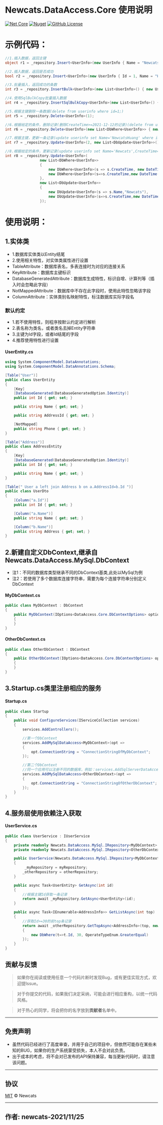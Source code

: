 ﻿# Newcats.DataAccess.Core 使用说明

[![Net Core](https://img.shields.io/badge/.NET-6-brightgreen.svg?style=flat-square)](https://dotnet.microsoft.com/download)
[![Nuget](https://img.shields.io/static/v1?label=Nuget&message=1.1.7&color=blue)](https://www.nuget.org/packages/Newcats.DataAccess.Core)
[![GitHub License](https://img.shields.io/badge/license-MIT-purple.svg?style=flat-square)](https://github.com/newcatshuang/Newcats.Infrastructure/blob/master/LICENSE)

# 示例代码：
```c#
//1.插入数据，返回主键
object r1 = _repository.Insert<UserInfo>(new UserInfo { Name = "Newcats", CreateTime = DateTime.Now });

//2.插入数据，返回是否成功
bool r2 = _repository.Insert<UserInfo>(new UserInfo { Id = 1, Name = "Huang", CreateTime = DateTime.UtcNow }, null);

//3.批量插入，返回成功的条数
int r3 = _repository.InsertBulk<UserInfo>(new List<UserInfo>() { new UserInfo { Name = "Newcats", CreateTime = DateTime.Now } }, transaction, 600);

//4.使用SqlBulkCopy批量插入数据
int r4 = _repository.InsertSqlBulkCopy<UserInfo>(new List<UserInfo>() { new UserInfo { Name = "Newcats", CreateTime = DateTime.Now } }, transaction, 600);

//5.根据主键删除一条数据(delete from userinfo where id=1;)
int r5 = _repository.Delete<UserInfo>(1);

//6.根据给定的条件，删除记录(删除CreateTime>=2021-12-12的记录)(delete from userinfo where createtime>='2021-12-12';)
int r6 = _repository.Delete<UserInfo>(new List<DbWhere<UserInfo>> { new DbWhere<UserInfo>(s => s.CreateTime, new DateTime(2021, 12, 12), OperateTypeEnum.GreaterEqual, LogicTypeEnum.And) });

//7.根据主键，更新一条记录(update userinfo set Name='NewcatsHuang' where id=2;)
int r7 = _repository.Update<UserInfo>(2, new List<DbUpdate<UserInfo>>() { new DbUpdate<UserInfo>(s => s.Name, "NewcatsHuang") }, transaction, 60);

//8.根据给定的条件，更新记录(update userinfo set Name='Newcats',CreateTime='2021-12-31' where CreateTime>='2021-12-12' and CreateTime<'2021-12-30';)
int r8 = _repository.Update<UserInfo>(
                new List<DbWhere<UserInfo>>
                {
                    new DbWhere<UserInfo>(s => s.CreateTime, new DateTime(2021, 12, 12), OperateTypeEnum.GreaterEqual, LogicTypeEnum.And),
                    new DbWhere<UserInfo>(s=>s.CreateTime,new DateTime(2021,12,30), OperateTypeEnum.Less, LogicTypeEnum.And)
                },
                new List<DbUpdate<UserInfo>>
                {
                    new DbUpdate<UserInfo>(s => s.Name,"Newcats"),
                    new DbUpdate<UserInfo>(s=>s.CreateTime,new DateTime(2021,12,31))
                });
```

# 使用说明：

## 1.实体类

* 1.数据库实体类以Entity结尾
* 2.使用相关特性，对实体类属性进行设置
* TableAttribute：数据库表名，多表连接时为对应的连接关系
* KeyAttribute：数据库主键标识
* DatabaseGeneratedAttribute：数据库生成特性，标识自增、计算列等（插入时会忽略此字段）
* NotMappedAttribute：数据库中不存在此字段时，使用此特性忽略该字段
* ColumnAttribute：实体类别名映射特性，标注数据库实际字段名

### 默认约定

* 1.若不使用特性，则程序按默认约定进行解析
* 2.表名称为类名，或者类名去掉Entity字符串
* 3.主键为Id字段，或者Id结尾的字段
* 4.推荐使用特性进行设置

#### UserEntity.cs

```c#
using System.ComponentModel.DataAnnotations;
using System.ComponentModel.DataAnnotations.Schema;

[Table("User")]
public class UserEntity
{
    [Key]
    [DatabaseGenerated(DatabaseGeneratedOption.Identity)]
    public int Id { get; set; }

    public string Name { get; set; }

    public string AddressId { get; set; }

    [NotMapped]
    public string Phone { get; set; }
}

[Table("Address")]
public class AddressEntity
{
    [Key]
    [DatabaseGenerated(DatabaseGeneratedOption.Identity)]
    public int Id { get; set; }

    public string Name { get; set; }
}

[Table(" User a left join Address b on a.AddressId=b.Id ")]
public class UserDto
{
    [Column("a.Id")]
    public int Id { get; set; }

    [Column("a.Name")]
    public string Name { get; set; }

    [Column("b.Name")]
    public string Address { get; set; }
}
```

## 2.新建自定义DbContext,继承自 Newcats.DataAccess.MySql.DbContext

* 注1：不同的数据库类型继承不同的DbContext基类,此处以MySql为例
* 注2：若使用了多个数据库连接字符串，需要为每个连接字符串分别定义DbContext

#### MyDbContext.cs

```c#
public class MyDbContext : DbContext
{
    public MyDbContext(IOptions<DataAccess.Core.DbContextOptions> optionsAccessor) : base(optionsAccessor)
    {
    }
}
```

#### OtherDbContext.cs

```c#
public class OtherDbContext : DbContext
{
    public OtherDbContext(IOptions<DataAccess.Core.DbContextOptions> optionsAccessor) : base(optionsAccessor)
    {
    }
}
```

## 3.Startup.cs类里注册相应的服务

#### Startup.cs

```c#
public class Startup
{
    public void ConfigureServices(IServiceCollection services)
    {
        services.AddControllers();

        //第一个DbContext
        services.AddMySqlDataAccess<MyDbContext>(opt =>
        {
            opt.ConnectionString = "ConnectionStringOfMyDbContext";
        });

        //第二个DbContext
        //同一个应用可以注册不同的数据库，例如：services.AddSqlServerDataAccess...
        services.AddMySqlDataAccess<OtherDbContext>(opt =>
        {
            opt.ConnectionString = "ConnectionStringOfOtherDbContext";
        });
    }
}
```

## 4.服务层使用依赖注入获取

#### UserService.cs

```c#
public class UserService : IUserService
{
    private readonly Newcats.DataAccess.MySql.IRepository<MyDbContext> _myRepository;
    private readonly Newcats.DataAccess.MySql.IRepository<OtherDbContext> _otherRepository;

    public UserService(Newcats.DataAccess.MySql.IRepository<MyDbContext> myRepository, Newcats.DataAccess.MySql.IRepository<OtherDbContext> otherRepository)
    {
         _myRepository = myRepository;
        _otherRepository = otherRepository;
    }

    public async Task<UserEntity> GetAsync(int id)
    {
        //根据主键Id获取一条记录
        return await _myRepository.GetAsync<UserEntity>(id);
    }

    public async Task<IEnumerable<AddressInfo>> GetListAsync(int top)
    {
        //获取Id>=30的前top条记录
        return await _otherRepository.GetTopAsync<AddressInfo>(top, new List<DbWhere>()
        {
            new DbWhere(t=>t.Id, 30, OperateTypeEnum.GreaterEqual)
        });
    }
}
```

## 贡献与反馈

> 如果你在阅读或使用任意一个代码片断时发现Bug，或有更佳实现方式，欢迎提Issue。 

> 对于你提交的代码，如果我们决定采纳，可能会进行相应重构，以统一代码风格。 

> 对于热心的同学，将会把你的名字放到**贡献者**名单中。  

---

## 免责声明

* 虽然代码已经进行了高度审查，并用于自己的项目中，但依然可能存在某些未知的BUG，如果你的生产系统蒙受损失，本人不会对此负责。
* 出于成本的考虑，将不会对已发布的API保持兼容，每当更新代码时，请注意该问题。

---

## 协议
[MIT](https://github.com/newcatshuang/Newcats.Infrastructure/blob/master/LICENSE) © Newcats

---

## 作者: newcats-2021/11/25